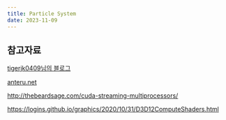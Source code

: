 ```yaml
---
title: Particle System
date: 2023-11-09
---
```


## 참고자료

[tigerjk0409님의 블로그](https://blog.naver.com/tigerjk0409/221411401463)

[anteru.net](https://anteru.net/blog/2018/intro-to-compute-shaders/)

http://thebeardsage.com/cuda-streaming-multiprocessors/

https://logins.github.io/graphics/2020/10/31/D3D12ComputeShaders.html